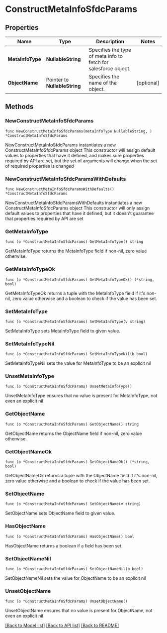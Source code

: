 # ConstructMetaInfoSfdcParams

## Properties

Name | Type | Description | Notes
------------ | ------------- | ------------- | -------------
**MetaInfoType** | **NullableString** | Specifies the type of meta info to fetch for salesforce object. | 
**ObjectName** | Pointer to **NullableString** | Specifies the name of the object. | [optional] 

## Methods

### NewConstructMetaInfoSfdcParams

`func NewConstructMetaInfoSfdcParams(metaInfoType NullableString, ) *ConstructMetaInfoSfdcParams`

NewConstructMetaInfoSfdcParams instantiates a new ConstructMetaInfoSfdcParams object
This constructor will assign default values to properties that have it defined,
and makes sure properties required by API are set, but the set of arguments
will change when the set of required properties is changed

### NewConstructMetaInfoSfdcParamsWithDefaults

`func NewConstructMetaInfoSfdcParamsWithDefaults() *ConstructMetaInfoSfdcParams`

NewConstructMetaInfoSfdcParamsWithDefaults instantiates a new ConstructMetaInfoSfdcParams object
This constructor will only assign default values to properties that have it defined,
but it doesn't guarantee that properties required by API are set

### GetMetaInfoType

`func (o *ConstructMetaInfoSfdcParams) GetMetaInfoType() string`

GetMetaInfoType returns the MetaInfoType field if non-nil, zero value otherwise.

### GetMetaInfoTypeOk

`func (o *ConstructMetaInfoSfdcParams) GetMetaInfoTypeOk() (*string, bool)`

GetMetaInfoTypeOk returns a tuple with the MetaInfoType field if it's non-nil, zero value otherwise
and a boolean to check if the value has been set.

### SetMetaInfoType

`func (o *ConstructMetaInfoSfdcParams) SetMetaInfoType(v string)`

SetMetaInfoType sets MetaInfoType field to given value.


### SetMetaInfoTypeNil

`func (o *ConstructMetaInfoSfdcParams) SetMetaInfoTypeNil(b bool)`

 SetMetaInfoTypeNil sets the value for MetaInfoType to be an explicit nil

### UnsetMetaInfoType
`func (o *ConstructMetaInfoSfdcParams) UnsetMetaInfoType()`

UnsetMetaInfoType ensures that no value is present for MetaInfoType, not even an explicit nil
### GetObjectName

`func (o *ConstructMetaInfoSfdcParams) GetObjectName() string`

GetObjectName returns the ObjectName field if non-nil, zero value otherwise.

### GetObjectNameOk

`func (o *ConstructMetaInfoSfdcParams) GetObjectNameOk() (*string, bool)`

GetObjectNameOk returns a tuple with the ObjectName field if it's non-nil, zero value otherwise
and a boolean to check if the value has been set.

### SetObjectName

`func (o *ConstructMetaInfoSfdcParams) SetObjectName(v string)`

SetObjectName sets ObjectName field to given value.

### HasObjectName

`func (o *ConstructMetaInfoSfdcParams) HasObjectName() bool`

HasObjectName returns a boolean if a field has been set.

### SetObjectNameNil

`func (o *ConstructMetaInfoSfdcParams) SetObjectNameNil(b bool)`

 SetObjectNameNil sets the value for ObjectName to be an explicit nil

### UnsetObjectName
`func (o *ConstructMetaInfoSfdcParams) UnsetObjectName()`

UnsetObjectName ensures that no value is present for ObjectName, not even an explicit nil

[[Back to Model list]](../README.md#documentation-for-models) [[Back to API list]](../README.md#documentation-for-api-endpoints) [[Back to README]](../README.md)


